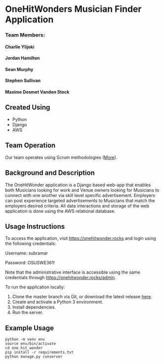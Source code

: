 # OneHitWonders Musician Finder Application

### Team Members:
#### Charlie Ylijoki
#### Jordan Hamilton
#### Sean Murphy
#### Stephen Sullivan
#### Maxime Desmet Vanden Stock

## Created Using
 - Python
 - Django
 - AWS
 
 ## Team Operation
 Our team operates using Scrum methodologies ([More](https://www.scrumguides.org/scrum-guide.html#team-po)).
 
 ## Background and Description
The OneHitWonder application is a Django based web-app that enables both Musicians looking for work and Venue owners looking for Musicians to connect with one another via skill level specific advertisement. Employers can post experience targeted advertisements to Musicians that match the employers desired criteria. All data interactions and storage of the web application is done using the AWS relational database.

## Usage Instructions
To access the application, visit https://onehitwonder.rocks and login using the following credentials:

Username: subramar

Password: OSUSWE361!

Note that the administrative interface is accessible using the same credentials through https://onehitwonder.rocks/admin.

To run the application locally:
1. Clone the master branch via Git, or download the latest release [here](https://github.com/ylijokic/CS361_Team21/releases).
2. Create and activate a Python 3 environment.
3. Install dependencies.
4. Run the server.

## Example Usage
```
python -m venv env
source env/bin/activate
cd one_hit_wonder
pip install -r requirements.txt
python manage.py runserver
```
